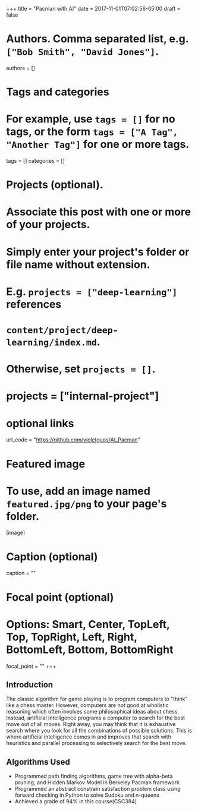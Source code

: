 +++
title = "Pacman with AI"
date = 2017-11-01T07:02:56-05:00
draft = false

# Authors. Comma separated list, e.g. `["Bob Smith", "David Jones"]`.
authors = []

# Tags and categories
# For example, use `tags = []` for no tags, or the form `tags = ["A Tag", "Another Tag"]` for one or more tags.
tags = []
categories = []

# Projects (optional).
#   Associate this post with one or more of your projects.
#   Simply enter your project's folder or file name without extension.
#   E.g. `projects = ["deep-learning"]` references
#   `content/project/deep-learning/index.md`.
#   Otherwise, set `projects = []`.
# projects = ["internal-project"]

# optional links
url_code = "https://github.com/violetguos/AI_Pacman"



# Featured image
# To use, add an image named `featured.jpg/png` to your page's folder.
[image]
  # Caption (optional)
  caption = ""

  # Focal point (optional)
  # Options: Smart, Center, TopLeft, Top, TopRight, Left, Right, BottomLeft, Bottom, BottomRight
  focal_point = ""
+++

## Introduction
The classic algorithm for game playing is to program computers to "think" like a chess master. However, computers are not good at wholistic reasoning which often involves some philosophical ideas about chess. Instead, artificial intelligence programs a computer to search for the best move out of all moves. Right away, you may think that it is exhaustive search where you look for all the combinations of possible solutions. This is where artificial intelligence comes in and improves that search with heuristics and parallel processing to selectively search for the best move.

## Algorithms Used  
* Programmed path finding algorithms, game tree with alpha-beta pruning, and Hidden
Markov Model in Berkeley Pacman framework
* Programmed an abstract constrain satisfaction problem class using forward checking in Python to solve Sudoku and n-queens
* Achieved a grade of 94% in this course(CSC384)
